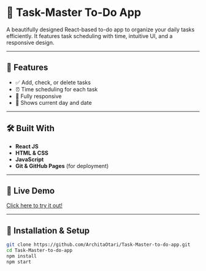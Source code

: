 # 📝 Task-Master To-Do App

A beautifully designed React-based to-do app to organize your daily tasks efficiently. It features task scheduling with time, intuitive UI, and a responsive design.

---

## 🚀 Features

- ✅ Add, check, or delete tasks
- ⏰ Time scheduling for each task
- 🎯 Fully responsive
- 📆 Shows current day and date

---


## 🛠️ Built With

- **React JS**
- **HTML & CSS**
- **JavaScript**
- **Git & GitHub Pages** (for deployment)

---

## 🔗 Live Demo

[Click here to try it out!](https://architaotari.github.io/Task-Master-to-do-app/)

---

## 📂 Installation & Setup

```bash
git clone https://github.com/ArchitaOtari/Task-Master-to-do-app.git
cd Task-Master-to-do-app
npm install
npm start
